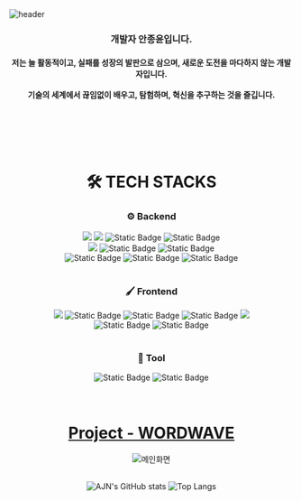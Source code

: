 
<img src="https://github.com/dks044/dks044/assets/74749417/f624551e-4569-4a81-bdb4-1c99da769932" alt="header">

<h3 align=center>
  개발자 안종윤입니다.
</h3>
<h4 align=center>
  저는 늘 활동적이고, 실패를 성장의 발판으로 삼으며, 새로운 도전을 마다하지 않는 개발자입니다.<br><br>기술의 세계에서 끊임없이 배우고, 탐험하며, 혁신을 추구하는 것을 즐깁니다.
</h4>
<br><br><br><br>

<div align=center><h1>🛠 TECH STACKS </h1></div>
<div align=center>
  <div align=center>
    <h3>⚙️ Backend </h3>
    <img src="https://img.shields.io/badge/java-007396?style=for-the-badge&logo=java&logoColor=white">
    <img src="https://img.shields.io/badge/SpringBoot-6DB33F?style=for-the-badge&logo=spring&logoColor=white">
    <img alt="Static Badge" src="https://img.shields.io/badge/JPA-grey?style=for-the-badge&logo=databricks&logoSize=auto">
    <img alt="Static Badge" src="https://img.shields.io/badge/JWT-black?style=for-the-badge&logo=jsonwebtokens&logoSize=auto">
    <br>
    <img src="https://img.shields.io/badge/mysql-4479A1?style=for-the-badge&logo=mysql&logoColor=white">
    <img alt="Static Badge" src="https://img.shields.io/badge/Redis-red?style=for-the-badge&logo=redis&logoColor=white&logoSize=auto">
    <img alt="Static Badge" src="https://img.shields.io/badge/Swagger-green?style=for-the-badge&logo=swagger&logoColor=white&logoSize=auto">
    <br>
      <img alt="Static Badge" src="https://img.shields.io/badge/AWS%20EC2-orange?style=for-the-badge&logo=amazonec2&logoSize=auto">
      <img alt="Static Badge" src="https://img.shields.io/badge/DOCKER-blue?style=for-the-badge&logo=docker&logoSize=auto">
      <img alt="Static Badge" src="https://img.shields.io/badge/GitHub_Actions-black?style=for-the-badge&logo=githubactions&logoColor=white&color=%232088FF">
  </div>
  <br>
  <div align=center>
    <h3>🖌 Frontend </h3>
    <img src="https://img.shields.io/badge/react-61DAFB?style=for-the-badge&logo=react&logoColor=black">
    <img alt="Static Badge" src="https://img.shields.io/badge/styled_components-pink?style=for-the-badge&logo=styledcomponents&logoColor=white&color=%23DB7093">
    <img alt="Static Badge" src="https://img.shields.io/badge/Redux-black?style=for-the-badge&logo=redux&logoColor=white&color=%23764ABC">
    <img alt="Static Badge" src="https://img.shields.io/badge/Redux_Saga-black?style=for-the-badge&logo=reduxsaga&logoColor=white&color=%23764ABC">
    <img src="https://img.shields.io/badge/bootstrap-7952B3?style=for-the-badge&logo=bootstrap&logoColor=white">
    <br>
    <img alt="Static Badge" src="https://img.shields.io/badge/React_router-black?style=for-the-badge&logo=reactrouter&logoColor=white&color=%23CA4245">
    <img alt="Static Badge" src="https://img.shields.io/badge/Axios-black?style=for-the-badge&logo=axios&logoColor=white&color=%235A29E4">

  </div>
  <br>
  <div align=center>
    <h3>🔧 Tool </h3>
    <img alt="Static Badge" src="https://img.shields.io/badge/Notion-black?style=for-the-badge&logo=notion&logoColor=white&color=%23000000">
    <img alt="Static Badge" src="https://img.shields.io/badge/Git-black?style=for-the-badge&logo=git&logoColor=white&color=%23F05032">
  </div>
</div>
<br><br>

##

<h1 align="center">
  <a href="https://www.wordwave.xyz/">Project - WORDWAVE</a>
</h1>

<div align=center>
  <img src="https://github.com/dks044/dks044/assets/74749417/61737691-c31b-489c-8709-a73f73fadff2" alt="메인화면">
</div>

##

<div align=center>
  <img src="https://github-readme-stats.vercel.app/api?username=dks044&amp;show_icons=true&amp;theme=radical" alt="AJN&#39;s GitHub stats">
  <img src="https://github-readme-stats.vercel.app/api/top-langs/?username=dks044&amp;layout=compact" alt="Top Langs">
</div>

